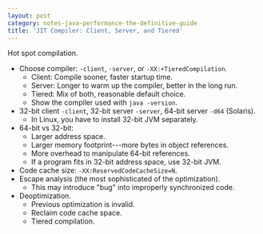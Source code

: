 ```yaml
---
layout: post
category: notes-java-performance-the-definitive-guide
title: 'JIT Compiler: Client, Server, and Tiered'
---
```


Hot spot compilation.

* Choose compiler: `-client`, `-server`, or `-XX:+TieredCompilation`.
  - Client: Compile sooner, faster startup time.
  - Server: Longer to warm up the compiler, better in the long run.
  - Tiered: Mix of both, reasonable default choice.
  - Show the compiler used with `java -version`.
* 32-bit client `-client`, 32-bit server `-server`, 64-bit server `-d64` (Solaris).
  - In Linux, you have to install 32-bit JVM separately.
* 64-bit vs 32-bit:
  - Larger address space.
  - Larger memory footprint---more bytes in object references.
  - More overhead to manipulate 64-bit references.
  - If a program fits in 32-bit address space, use 32-bit JVM.
* Code cache size: `-XX:ReservedCodeCacheSize=N`.
* Escape analysis (the most sophisticated of the optimization).
  - This may introduce "bug" into improperly synchronized code.
* Deoptimization.
  - Previous optimization is invalid.
  - Reclaim code cache space.
  - Tiered compilation.
